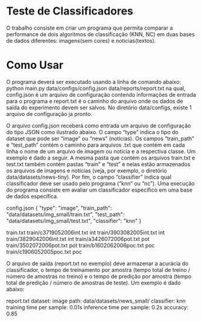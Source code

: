 # Teste de Classificadores
O trabalho consiste em criar um programa que permita comparar a performance de dois algoritmos de classificação (KNN, NC) em duas bases de dados diferentes: imagens(sem cores) e noticias(textos).

# Como Usar
O programa deverá ser executado usando a linha de comando abaixo:
     python main.py data/configs/config.json data/reports/report.txt
na qual, config.json é um arquivo de configuração contendo informações de entrada para o programa e report.txt é o caminho do arquivo onde os dados de saída do experimento devem ser salvos. No diretório data/configs, existe 1 arquivo de configuração ja pronto.

O arquivo config.json receberá como entrada um arquivo de configuração do tipo JSON como ilustrado abaixo. O campo “type” indica o tipo do dataset que pode ser “image” ou “news” (notícias). 
Os campos “train_path” e “test_path” contém o caminho para arquivos .txt que contém em cada linha o nome de um arquivo de imagem ou notícia e a respectiva classe. Um exemplo é dado a seguir. A mesma pasta que contém os arquivos train.txt e test.txt também contém pastas “train” e “test” e nelas estão armazenados os arquivos de imagens e notícias (veja, por exemplo, o diretório data/datasets/news-tiny). Por fim, o campo “classifier” indica qual classificador deve ser usado pelo programa (“knn” ou “nc”). 
Uma execução do programa consiste em avaliar um classificador específico em uma base de dados específica.

 config.json
 {
  "type": "image",
  "train_path": "data/datasets/img_small/train.txt",
  "test_path": "data/datasets/img_small/test.txt",
  "classifier": "knn"
 }
 
 train.txt
 train/c3719052006int.txt int
 train/3903082005int.txt int
 train/3829042006int.txt int
 train/a3426072006pot.txt pot
 train/3502072006pot.txt pot
 train/b1602062006poc.txt poc
 train/c1906052005poc.txt poc
 
O arquivo de saída (report.txt no exemplo) deve armazenar a acurácia do classificador, o tempo de treinamento por amostra (tempo total de treino / número de amostras no treino) e o tempo de predição por amostra (tempo total de predição / número de amostras de teste). Um exemplo é dado abaixo:

 report.txt
 dataset: image
 path: data/datasets/news_small/
 classifier: knn
 training time per sample: 0.01s
 inference time per sample: 0.2s
 accuracy: 0.85



